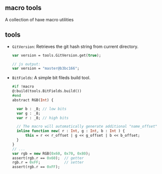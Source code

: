 macro tools
------

A collection of haxe macro utilities

## tools

- `GitVersion`: Retrieves the git hash string from current directory.

  ```haxe
  var version = tools.GitVersion.get(true);

  // js output:
  var version = "master@b3bc166";
  ```

- `BitFields`: A simple bit fileds build tool.

  ```haxe
  #if !macro
  @:build(tools.BitFields.build())
  #end
  abstract RGB(Int) {
  
  	var b : _8; // low bits
  	var g : _8;
  	var r : _8; // high bits
  
  	// The macro will automatically generate additional "name_offset", "name_mask" fields
  	inline function new( r : Int, g : Int, b : Int ) {
  		this = r << r_offset | g << g_offset | b << b_offset;
  	}
  }
  // ...
  var rgb = new RGB(0x60, 0x70, 0x80);
  assert(rgb.r == 0x60);  // getter
  rgb.r = 0xFF;           // setter
  assert(rgb.r == 0xFF);
  ```
